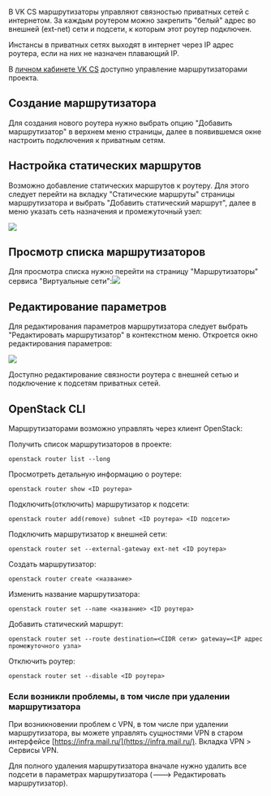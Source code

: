 В VK CS маршрутизаторы управляют связностью приватных сетей с интернетом. За каждым роутером можно закрепить "белый" адрес во внешней (ext-net) сети и подсети, к которым этот роутер подключен.

Инстансы в приватных сетях выходят в интернет через IP адрес роутера, если на них не назначен плавающий IP.

В [личном кабинете VK CS](https://mcs.mail.ru/app/services/infra/routers/) доступно управление маршрутизаторами проекта.

## Создание маршрутизатора

Для создания нового роутера нужно выбрать опцию "Добавить маршрутизатор" в верхнем меню страницы, далее в появившемся окне настроить подключения к приватным сетям.

## Настройка статических маршрутов

Возможно добавление статических маршрутов к роутеру. Для этого следует перейти на вкладку "Статические маршруты" страницы маршрутизатора и выбрать "Добавить статический маршрут", далее в меню указать сеть назначения и промежуточный узел:

![](./assets/1598278582063-snimok-ekrana-2020-08-24-v-17.14.54.png)

## Просмотр списка маршрутизаторов

Для просмотра списка нужно перейти на страницу "Маршрутизаторы" сервиса "Виртуальные сети":![](./assets/1598275822344-snimok-ekrana-2020-08-24-v-16.28.52.png)

## Редактирование параметров

Для редактирования параметров маршрутизатора следует выбрать "Редактировать маршрутизатор" в контекстном меню. Откроется окно редактирования параметров:

![](./assets/1598276129945-snimok-ekrana-2020-08-24-v-16.35.01.png)

Доступно редактирование связности роутера с внешней сетью и подключение к подсетям приватных сетей.

## OpenStack CLI

Маршрутизаторами возможно управлять через клиент OpenStack:

Получить список маршрутизаторов в проекте:

```
openstack router list --long
```

Просмотреть детальную информацию о роутере:

```
openstack router show <ID роутера>
```

Подключить(отключить) маршрутизатор к подсети:

```
openstack router add(remove) subnet <ID роутера> <ID подсети>
```

Подключить маршрутизатор к внешней сети:

```
openstack router set --external-gateway ext-net <ID роутера>
```

Создать маршрутизатор:

```
openstack router create <название>
```

Изменить название маршрутизатора:

```
openstack router set --name <название> <ID роутера>
```

Добавить статический маршрут:

```
openstack router set --route destination=<CIDR сети> gateway=<IP адрес промежуточного узла>
```

Отключить роутер:

```
openstack router set --disable <ID роутера>
```

### Если возникли проблемы, в том числе при удалении маршрутизатора

При возникновении проблем с VPN, в том числе при удалении маршрутизатора, вы можете управлять сущностями VPN в старом интерфейсе [https://infra.mail.ru/](https://infra.mail.ru/). Вкладка VPN > Сервисы VPN.

Для полного удаления маршрутизатора вначале нужно удалить все подсети в параметрах маршрутизатора (---> Редактировать маршрутизатор).
